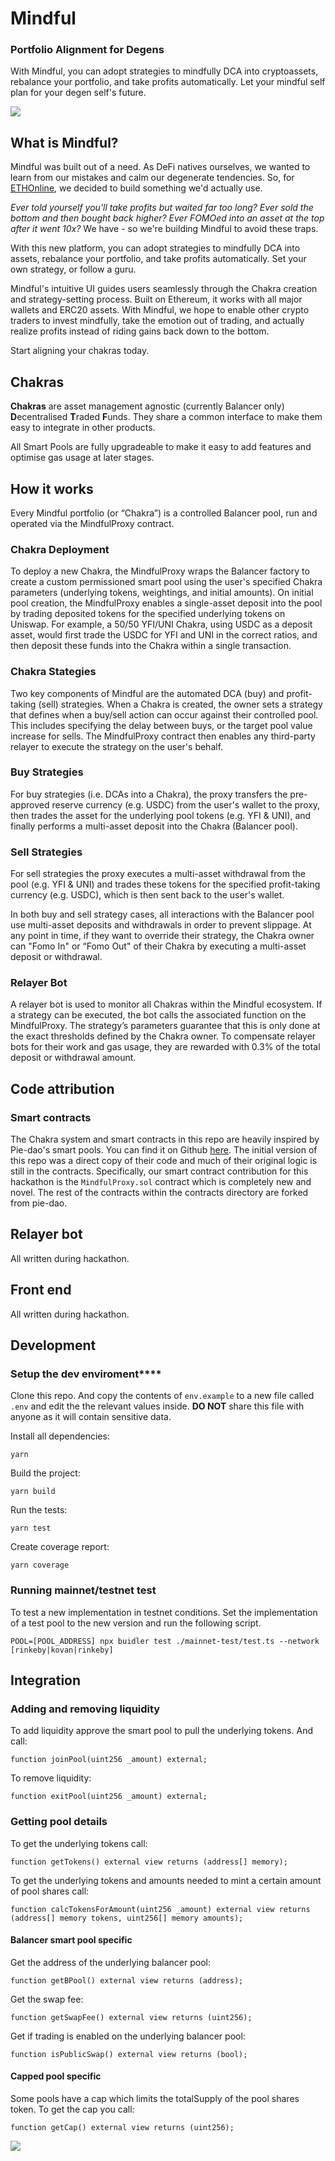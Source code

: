 # Mindful

### Portfolio Alignment for Degens

With Mindful, you can adopt strategies to mindfully DCA into cryptoassets, rebalance your portfolio, and take profits automatically. Let your mindful self plan for your degen self's future.

![](./src/assets/chakra.png)

## What is Mindful?

Mindful was built out of a need. As DeFi natives ourselves, we wanted to learn from our mistakes and calm our degenerate tendencies. So, for [ETHOnline](https://hack.ethglobal.co/showcase/mindful-rec1A1jTI5wQcLPsp), we decided to build something we'd actually use.

_Ever told yourself you'll take profits but waited far too long? Ever sold the bottom and then bought back higher? Ever FOMOed into an asset at the top after it went 10x?_ We have - so we're building Mindful to avoid these traps.

With this new platform, you can adopt strategies to mindfully DCA into assets, rebalance your portfolio, and take profits automatically. Set your own strategy, or follow a guru.

Mindful's intuitive UI guides users seamlessly through the Chakra creation and strategy-setting process. Built on Ethereum, it works with all major wallets and ERC20 assets. With Mindful, we hope to enable other crypto traders to invest mindfully, take the emotion out of trading, and actually realize profits instead of riding gains back down to the bottom.

Start aligning your chakras today.

## Chakras

**Chakras** are asset management agnostic (currently Balancer only) **D**ecentralised **T**raded **F**unds. They share a common interface to make them easy to integrate in other products.

All Smart Pools are fully upgradeable to make it easy to add features and optimise gas usage at later stages.

## How it works

Every Mindful portfolio (or “Chakra”) is a controlled Balancer pool, run and operated via the MindfulProxy contract.

### Chakra Deployment

To deploy a new Chakra, the MindfulProxy wraps the Balancer factory to create a custom permissioned smart pool using the user's specified Chakra parameters (underlying tokens, weightings, and initial amounts). On initial pool creation, the MindfulProxy enables a single-asset deposit into the pool by trading deposited tokens for the specified underlying tokens on Uniswap. For example, a 50/50 YFI/UNI Chakra, using USDC as a deposit asset, would first trade the USDC for YFI and UNI in the correct ratios, and then deposit these funds into the Chakra within a single transaction.

### Chakra Stategies

Two key components of Mindful are the automated DCA (buy) and profit-taking (sell) strategies. When a Chakra is created, the owner sets a strategy that defines when a buy/sell action can occur against their controlled pool. This includes specifying the delay between buys, or the target pool value increase for sells. The MindfulProxy contract then enables any third-party relayer to execute the strategy on the user's behalf.

### Buy Strategies

For buy strategies (i.e. DCAs into a Chakra), the proxy transfers the pre-approved reserve currency (e.g. USDC) from the user's wallet to the proxy, then trades the asset for the underlying pool tokens (e.g. YFI & UNI), and finally performs a multi-asset deposit into the Chakra (Balancer pool).

### Sell Strategies

For sell strategies the proxy executes a multi-asset withdrawal from the pool (e.g. YFI & UNI) and trades these tokens for the specified profit-taking currency (e.g. USDC), which is then sent back to the user's wallet.

In both buy and sell strategy cases, all interactions with the Balancer pool use multi-asset deposits and withdrawals in order to prevent slippage. At any point in time, if they want to override their strategy, the Chakra owner can "Fomo In" or “Fomo Out" of their Chakra by executing a multi-asset deposit or withdrawal.

### Relayer Bot

A relayer bot is used to monitor all Chakras within the Mindful ecosystem. If a strategy can be executed, the bot calls the associated function on the MindfulProxy. The strategy’s parameters guarantee that this is only done at the exact thresholds defined by the Chakra owner. To compensate relayer bots for their work and gas usage, they are rewarded with 0.3% of the total deposit or withdrawal amount.

## Code attribution

### Smart contracts

The Chakra system and smart contracts in this repo are heavily inspired by Pie-dao's smart pools. You can find it on Github [here](https://github.com/pie-dao/pie-smart-pools). The initial version of this repo was a direct copy of their code and much of their original logic is still in the contracts. Specifically, our smart contract contribution for this hackathon is the `MindfulProxy.sol` contract which is completely new and novel. The rest of the contracts within the contracts directory are forked from pie-dao.

## Relayer bot

All written during hackathon.

## Front end

All written during hackathon.

## Development

### Setup the dev **enviroment\*\*\*\***

Clone this repo. And copy the contents of `env.example` to a new file called `.env` and edit the the relevant values inside. **DO NOT** share this file with anyone as it will contain sensitive data.

Install all dependencies:

```
yarn
```

Build the project:

```
yarn build
```

Run the tests:

```
yarn test
```

Create coverage report:

```
yarn coverage
```

### Running mainnet/testnet test

To test a new implementation in testnet conditions. Set the implementation of a test pool to the new version and run the following script.

```
POOL=[POOL_ADDRESS] npx buidler test ./mainnet-test/test.ts --network [rinkeby|kovan|rinkeby]
```

## Integration

### Adding and removing liquidity

To add liquidity approve the smart pool to pull the underlying tokens. And call:

```solidity
function joinPool(uint256 _amount) external;
```

To remove liquidity:

```solidity
function exitPool(uint256 _amount) external;
```

### Getting pool details

To get the underlying tokens call:

```solidity
function getTokens() external view returns (address[] memory);
```

To get the underlying tokens and amounts needed to mint a certain amount of pool shares call:

```solidity
function calcTokensForAmount(uint256 _amount) external view returns (address[] memory tokens, uint256[] memory amounts);
```

#### Balancer smart pool specific

Get the address of the underlying balancer pool:

```solidity
function getBPool() external view returns (address);
```

Get the swap fee:

```solidity
function getSwapFee() external view returns (uint256);
```

Get if trading is enabled on the underlying balancer pool:

```solidity
function isPublicSwap() external view returns (bool);
```

#### Capped pool specific

Some pools have a cap which limits the totalSupply of the pool shares token. To get the cap you call:

```solidity
function getCap() external view returns (uint256);
```

![](./src/assets/loading-no-shadow.gif)
